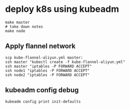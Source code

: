 # deploy k8s using kubeadm

```shell
make master
# take down notes
make node
```

## Apply flannel network

```shell
scp kube-flannel-aliyun.yml master:
ssh master "kubectl create -f kube-flannel-aliyun.yml"
ssh master "iptables -P FORWARD ACCEPT"
ssh node1 "iptables -P FORWARD ACCEPT"
ssh node2 "iptables -P FORWARD ACCEPT"
```

## kubeadm config debug

```shell
kubeadm config print init-defaults
```

